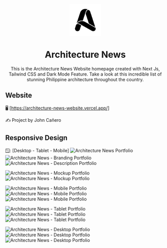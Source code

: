 <!-- markdownlint-configure-file {
  "MD013": {
    "code_blocks": false,
    "tables": false
  },
  "MD033": false,
  "MD041": false
} -->

<div align="center">
  <a href="https://architecture-news-website.vercel.app/" target="_blank">
    <img alt="architecture-news" height="100" src="./public/images/Alogo3.png"/>
  </a>
</div>

<div align="center">

# Architecture News

This is the Architecture News Website homepage created with Next Js, Tailwind
CSS and Dark Mode Feature. Take a look at this incredible list of stunning
Philippine architecture throughout the country.

</div>

## Website

🖥️ [https://architecture-news-website.vercel.app/]

✍️ Project by John Cañero

## Responsive Design

🪟: [Desktop - Tablet - Mobile]
![Architecture News Portfolio](.public/images/responsive/architectureNewsPortfolio.jpg)
![Architecture News - Branding Portfolio](.public/images/responsive/architectureNews.jpg)
![Architecture News - Description Portfolio](.public/images/responsive/architectureNewsInfo.jpg)

![Architecture News - Mockup Portfolio](.public/images/responsive/architectureNewsMockupLightMode.jpg)
![Architecture News - Mockup Portfolio](.public/images/responsive/architectureNewsMockupDarkMode.jpg)

![Architecture News - Mobile Portfolio](.public/images/responsive/architectureNewsMobileLightMode.jpg)
![Architecture News - Mobile Portfolio](.public/images/responsive/architectureNewsMobileDarkMode.jpg)
![Architecture News - Mobile Portfolio](.public/images/responsive/architectureNewsMobileMockup.jpg)

![Architecture News - Tablet Portfolio](.public/images/responsive/architectureNewsTabletLightMode.jpg)
![Architecture News - Tablet Portfolio](.public/images/responsive/architectureNewsTabletDarkMode.jpg)
![Architecture News - Tablet Portfolio](.public/images/responsive/architectureNewsTabletMockup.jpg)

![Architecture News - Desktop Portfolio](.public/images/responsive/architectureNewsDesktopLightMode.jpg)
![Architecture News - Desktop Portfolio](.public/images/responsive/architectureNewsDesktopDarkMode.jpg)
![Architecture News - Desktop Portfolio](.public/images/responsive/architectureNewsDesktopMockup.jpg)